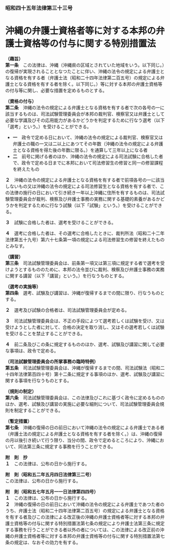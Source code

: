### 昭和四十五年法律第三十三号  
# 沖縄の弁護士資格者等に対する本邦の弁護士資格等の付与に関する特別措置法  
  
**（趣旨）**  
**第一条**　この法律は、沖縄（沖縄県の区域とされていた地域をいう。以下同じ。）の復帰が実現されることとなつたことに伴い、沖縄の法令の規定による弁護士となる資格を有する者（弁護士法（昭和二十四年法律第二百五号）の規定による弁護士となる資格を有する者を除く。以下同じ。）等に対する本邦の弁護士資格等の付与等に関し、必要な措置を定めるものとする。  
  
**（資格の付与）**  
**第二条**　沖縄の法令の規定による弁護士となる資格を有する者で次の各号の一に該当するものは、司法試験管理委員会が本邦の裁判官、検察官又は弁護士として必要な学識及びその応用能力があるかどうかを判定するために行なう選考（以下「選考」という。）を受けることができる。  
* **一**　政令で定める日において、沖縄の法令の規定による裁判官、検察官又は弁護士の職の一又は二以上にあつてその年数（沖縄の法令の規定による弁護士となる資格を得た後の年数に限る。）を通算して三年以上になる者  
* **二**　前号に掲げる者のほか、沖縄の法令の規定による司法試験に合格した者で、政令で定める日までに本邦において司法修習生の修習と同一の修習課程を終えたもの  
  
**２**　沖縄の法令の規定による弁護士となる資格を有する者で前項各号の一に該当しないもの又は沖縄の法令の規定による司法修習生となる資格を有する者で、この法律の施行の日において引き続き一年以上沖縄に住所を有するものは、司法試験管理委員会が裁判、検察及び弁護士事務の実務に関する基礎的素養があるかどうかを判定するために行なう試験（以下「試験」という。）を受けることができる。  
  
**３**　試験に合格した者は、選考を受けることができる。  
  
**４**　選考に合格した者は、その選考に合格したときに、裁判所法（昭和二十二年法律第五十九号）第六十七条第一項の規定による司法修習生の修習を終えたものとみなす。  
  
**（講習）**  
**第三条**　司法試験管理委員会は、前条第一項又は第三項に規定する者で選考を受けようとするもののために、本邦の法令並びに裁判、検察及び弁護士事務の実務に関する講習（以下「講習」という。）を行なうものとする。  
  
**（選考の実施等）**  
**第四条**　選考、試験及び講習は、沖縄が復帰するまでの間に限り、行なうものとする。  
  
**２**　選考及び試験の合格者は、司法試験管理委員会が定める。  
  
**３**　司法試験管理委員会は、不正の手段によつて選考若しくは試験を受け、又は受けようとした者に対して、合格の決定を取り消し、又はその選考若しくは試験を受けることを禁止することができる。  
  
**４**　前二条及びこの条に規定するもののほか、選考、試験及び講習に関して必要な事項は、政令で定める。  
  
**（司法試験管理委員会の所掌事務の臨時特例）**  
**第五条**　司法試験管理委員会は、沖縄が復帰するまでの間、司法試験法（昭和二十四年法律第百四十号）第十二条に規定する事項のほか、選考、試験及び講習に関する事項を行なうものとする。  
  
**（規則の制定）**  
**第六条**　司法試験管理委員会は、この法律及びこれに基づく政令に定めるもののほか、選考、試験及び講習の実施に必要な細則について、司法試験管理委員会規則を制定することができる。  
  
**（暫定措置）**  
**第七条**　沖縄の復帰の日の前日において沖縄の法令の規定による弁護士である者（弁護士法の規定による弁護士となる資格を有する者を除く。）は、沖縄の復帰の月以後引き続いて行う限り、当分の間、政令で定めるところにより、沖縄において、同法第三条に規定する事務を行うことができる。  
  
**附　則　抄**  
**１**　この法律は、公布の日から施行する。  
  
**附　則（昭和五二年五月四日法律第三二号）**  
この法律は、公布の日から施行する。  
  
**附　則（昭和五七年五月一一日法律第四四号）**  
**１**　この法律は、公布の日から施行する。  
**２**　沖縄の復帰の日の前日において沖縄の法令の規定による弁護士であつた者のうち、弁護士法（昭和二十四年法律第二百五号）の規定による弁護士となる資格を有する者及びこの法律による改正後の沖縄の弁護士資格者等に対する本邦の弁護士資格等の付与に関する特別措置法第七条の規定により弁護士法第三条に規定する事務を行うことができる者以外の者については、この法律による改正前の沖縄の弁護士資格者等に対する本邦の弁護士資格等の付与に関する特別措置法第七条の規定は、なおその効力を有する。  
  
